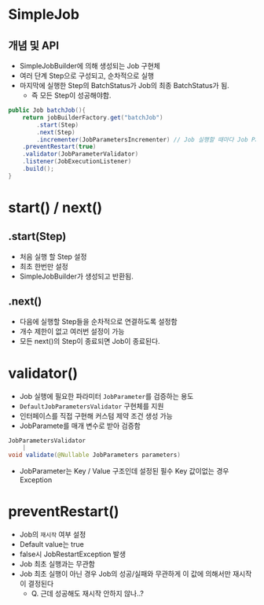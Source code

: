 # SimpleJob
## 개념 및 API
- SimpleJobBuilder에 의해 생성되는 Job 구현체
- 여러 단계 Step으로 구성되고, 순차적으로 실행
- 마지막에 실행한 Step의 BatchStatus가 Job의 최종 BatchStatus가 됨.
	- 즉 모든 Step이 성공해야함.

```java
public Job batchJob(){
	return jobBuilderFactory.get("batchJob")
		.start(Step)
		.next(Step)
		.incrementer(JobParametersIncrementer) // Job 실행할 때마다 Job Parameter를 증가 시킴, 재실행 가능하도록 함.
	.preventRestart(true)
	.validator(JobParameterValidator)
	.listener(JobExecutionListener)
	.build(); 
}
```

# start() / next()
## .start(Step)
- 처음 실행 할 Step 설정
- 최초 한번만 설정
- SimpleJobBuilder가 생성되고 반환됨.

## .next() 
- 다음에 실행할 Step들을 순차적으로 연결하도록 설정함
- 개수 제한이 없고 여러번 설정이 가능
- 모든 next()의 Step이 종료되면 Job이 종료된다.

# validator()
- Job 실행에 필요한 파라미터 `JobParameter`를 검증하는 용도
- `DefaultJobParametersValidator` 구현체를 지원
- 인터페이스를 직접 구현해 커스텀 제약 조건 생성 가능
- JobParamete를 매개 변수로 받아 검증함
```java
JobParametersValidator
	|
void validate(@Nullable JobParameters parameters)
```
- JobParameter는 Key / Value 구조인데 설정된 필수 Key 값이없는 경우 Exception

# preventRestart()
- Job의 `재시작` 여부 설정
- Default value는 true
- false시 JobRestartException 발생
- Job 최초 실행과는 무관함
- Job 최초 실행이 아닌 경우 Job의 성공/실패와 무관하게 이 값에 의해서만 재시작이 결정된다
	- Q. 근데 성공해도 재시작 안하지 않나..?